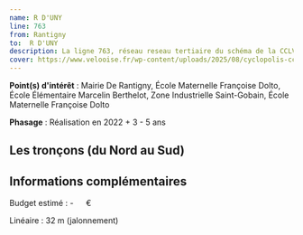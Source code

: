 ```yaml
---
name: R D'UNY
line: 763
from: Rantigny
to:  R D'UNY 
description: La ligne 763, réseau reseau tertiaire du schéma de la CCLVD (tronçon 163) concerne Rantigny - R D'UNY
cover: https://www.velooise.fr/wp-content/uploads/2025/08/cyclopolis-cclvd-163.jpg
---
```


**Point(s) d'intérêt** : Mairie De Rantigny, École Maternelle Françoise Dolto, École Élémentaire Marcelin Berthelot, Zone Industrielle Saint-Gobain, École Maternelle Françoise Dolto

**Phasage** : Réalisation en 2022 + 3 - 5 ans

## Les tronçons (du Nord au Sud)

## Informations complémentaires

Budget estimé :  -   € 

Linéaire : 32 m (jalonnement)

